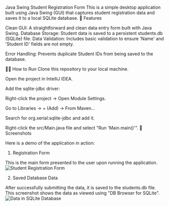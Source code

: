 Java Swing Student Registration Form
This is a simple desktop application built using Java Swing (GUI) that captures student registration data and saves it to a local SQLite database.
🚀 Features


Clean GUI: A straightforward and clean data entry form built with Java Swing.
Database Storage: Student data is saved to a persistent students.db (SQLite) file.
Data Validation: Includes basic validation to ensure 'Name' and 'Student ID' fields are not empty.

Error Handling: Prevents duplicate Student IDs from being saved to the database.


🏃‍♂️ How to Run
Clone this repository to your local machine.

Open the project in IntelliJ IDEA.

Add the sqlite-jdbc driver:

Right-click the project -> Open Module Settings.

Go to Libraries -> + (Add) -> From Maven...

Search for org.xerial:sqlite-jdbc and add it.

Right-click the src/Main.java file and select "Run 'Main.main()'".
📸 Screenshots

Here is a demo of the application in action:

1. Registration Form

This is the main form presented to the user upon running the application.
![Student Registration Form](images/form.png)


2. Saved Database Data

After successfully submitting the data, it is saved to the students.db file. This screenshot shows the data as viewed using "DB Browser for SQLite".
![Data in SQLite Database](images/database.png)